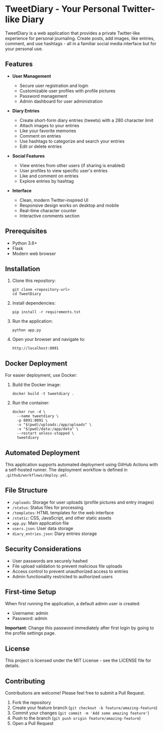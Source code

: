 # TweetDiary - Your Personal Twitter-like Diary 

TweetDiary is a web application that provides a private Twitter-like experience for personal journaling. Create posts, add images, like entries, comment, and use hashtags - all in a familiar social media interface but for your personal use.

## Features

- **User Management**
  - Secure user registration and login
  - Customizable user profiles with profile pictures
  - Password management
  - Admin dashboard for user administration

- **Diary Entries**
  - Create short-form diary entries (tweets) with a 280 character limit
  - Attach images to your entries
  - Like your favorite memories
  - Comment on entries
  - Use hashtags to categorize and search your entries
  - Edit or delete entries

- **Social Features**
  - View entries from other users (if sharing is enabled)
  - User profiles to view specific user's entries
  - Like and comment on entries
  - Explore entries by hashtag

- **Interface**
  - Clean, modern Twitter-inspired UI
  - Responsive design works on desktop and mobile
  - Real-time character counter
  - Interactive comments section

## Prerequisites

- Python 3.6+
- Flask
- Modern web browser

## Installation

1. Clone this repository:
   ```
   git clone <repository-url>
   cd TweetDiary
   ```

2. Install dependencies:
   ```
   pip install -r requirements.txt
   ```

3. Run the application:
   ```
   python app.py
   ```

4. Open your browser and navigate to:
   ```
   http://localhost:8091
   ```

## Docker Deployment

For easier deployment, use Docker:

1. Build the Docker image:
   ```
   docker build -t tweetdiary .
   ```

2. Run the container:
   ```
   docker run -d \
     --name tweetdiary \
     -p 8091:8091 \
     -v "$(pwd)/uploads:/app/uploads" \
     -v "$(pwd)/data:/app/data" \
     --restart unless-stopped \
     tweetdiary
   ```

## Automated Deployment

This application supports automated deployment using GitHub Actions with a self-hosted runner. The deployment workflow is defined in `.github/workflows/deploy.yml`.

## File Structure

- `/uploads`: Storage for user uploads (profile pictures and entry images)
- `/status`: Status files for processing
- `/templates`: HTML templates for the web interface
- `/static`: CSS, JavaScript, and other static assets
- `app.py`: Main application file
- `users.json`: User data storage
- `diary_entries.json`: Diary entries storage

## Security Considerations

- User passwords are securely hashed
- File upload validation to prevent malicious file uploads
- Access control to prevent unauthorized access to entries
- Admin functionality restricted to authorized users

## First-time Setup

When first running the application, a default admin user is created:
- Username: admin
- Password: admin

**Important**: Change this password immediately after first login by going to the profile settings page.

## License

This project is licensed under the MIT License - see the LICENSE file for details.

## Contributing

Contributions are welcome! Please feel free to submit a Pull Request.

1. Fork the repository
2. Create your feature branch (`git checkout -b feature/amazing-feature`)
3. Commit your changes (`git commit -m 'Add some amazing feature'`)
4. Push to the branch (`git push origin feature/amazing-feature`)
5. Open a Pull Request 